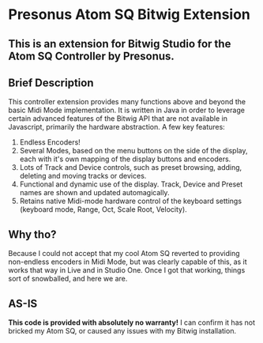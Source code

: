 # Presonus Atom SQ Bitwig Extension

## This is an extension for Bitwig Studio for the Atom SQ Controller by Presonus. 

## Brief Description

This controller extension provides many functions above and beyond the basic Midi Mode implementation. It is written in Java in order to leverage certain advanced features of the Bitwig API that are not available in Javascript, primarily the hardware abstraction. A few key features:
1. Endless Encoders!
2. Several Modes, based on the menu buttons on the side of the display, each with it's own mapping of the display buttons and encoders.
3. Lots of Track and Device controls, such as preset browsing, adding, deleting and moving tracks or devices.
4. Functional and dynamic use of the display. Track, Device and Preset names are shown and updated automagically.
5. Retains native Midi-mode hardware control of the keyboard settings (keyboard mode, Range, Oct, Scale Root, Velocity).


## Why tho?
Because I could not accept that my cool Atom SQ reverted to providing non-endless encoders in Midi Mode, but was clearly capable of this, as it works that way in Live and in Studio One. Once I got that working, things sort of snowballed, and here we are.







## AS-IS

**This code is provided with absolutely no warranty!** I can confirm it has not bricked my Atom SQ, or caused any issues with my Bitwig installation. 